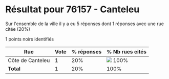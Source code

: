 # Résultat pour 76157 - Canteleu

Sur l'ensemble de la ville il y a eu 5 réponses dont 1 réponses avec une rue citée (20%)

1 points noirs identifiés

| Rue | Vote | % réponses | % Nb rues cités|
|-----|------|------------|----------------|
| Côte de Canteleu | 1 | 20% | <img src="../../img/bar_100.gif" />&nbsp;100%|
| **Total** | 1 | 20% | 100%|
